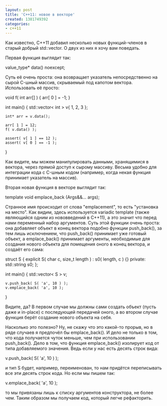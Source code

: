 ```yaml
---
layout: post
title: 'C++11: новое в векторе'
created: 1381749392
categories:
- c++11
---
```

<!--break-->
Как известно, C++11 добавил несколько новых функций-членов в старый добрый std::vector. О двух из них я хочу вам поведать.

Первая функция выглядит так:

<cpp>
value_type* data() noexcept;
</cpp>

Суть её очень проста: она возвращает указатель непосредственно на сырой C-шный массив, скрываемый под капотом вектора. Использовать её просто:

<cpp>
void f( int arr[] ) {
    arr[ 0 ] = -1;
}

int main() {
    std::vector< int > v{ 1, 2, 3 };

    int* arr = v.data();

    arr[ 1 ] = 12;
    f( v.data() );

    assert( v[ 1 ] == 12 );
    assert( v[ 0 ] == -1 );
}
</cpp>

Как видите, мы можем манипулировать данными, хранящимися в вектора, через прямой доступ к сырому массиву. Весьма удобно для интеграции кода с C-шным кодом (например, когда некая функция принимает указатель на массив).

Вторая новая функция в векторе выглядит так:

<cpp>
template <class... Args>
  void emplace_back (Args&&... args);
</cpp>

Странное имя происходит от слова "emplacement", то есть "установка на место". Как видим, здесь используется variadic template (также являющийся одним из нововведений в C++11), а это значит что перед нами переменный набор аргументов. Суть этой функции очень проста: она добавляет объект в конец вектора подобно функции push_back(), за тем лишь исключением, что push_back() принимает уже готовый объект, а emplace_back() принимает аргументы, необходимые для создания нового объекта для помещения оного в конец вектора, и создаёт его сама:

<cpp>
struct S {
    explicit S( char c, size_t length ) :
            s0( length, c ) {}
private:
    std::string s0;
};

int main() {
    std::vector< S > v;
    
    v.push_back( S( 'a', 10 ) );
    v.emplace_back( 'a', 10 );
}
</cpp>

Видите, да? В первом случае мы должны сами создать объект (пусть даже и in-place) с последующей передачей оного, а во втором случае функция берёт создание нового объекта на себя.

Насколько это полезно? Ну, не скажу что это какой-то прорыв, но в ряде случаев я предпочёл бы emplace_back(). И дело не только в том, что кода получается чуток меньше, чем при использовании push_back(). Дело в том, что функция emplace_back() изолирует код от типа добавляемого значения. Ведь если у нас есть десять строк вида:

<cpp>
v.push_back( S( 'a', 10 ) );
</cpp>

и тип S будет, например, переименован, то нам придётся переписывать все эти десять строк кода. Но если мы пишем так:

<cpp>
v.emplace_back( 'a', 10 );
</cpp>

то мы привязаны лишь к списку аргументов конструктора, не более чем. Таким образом мы получаем код, который легче рефакторить.
